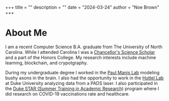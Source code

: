 +++
title = ""
description = ""
date = "2024-03-24"
author = "Noe Brown"
+++

# About Me
&NewLine;

I am a recent Computer Science B.A. graduate from The University of North Carolina. While I attended Carolina I was a [Chancellor's Science Scholar](https://chancellorssciencescholars.unc.edu) and a part of the Honors College. My research interests include machine learning, blockchain, and crypotgraphy.

During my undergraduate degree I worked in the [Paul Manis Lab](http://www.manislab.org) modeling bushy axons in the brain. I also had the opportunity to work in the [Huttel Lab](https://sites.duke.edu/huettellab/) at Duke University analyzing data from a PADS laser. I also participated in the [Duke STAR (Summer Training in Academic Research)](https://dcri.org/education/dukes-star-program) program where I did research on COVID-19 vaccinations rate and healthcare. 
